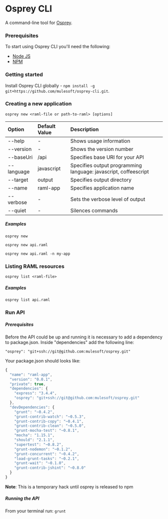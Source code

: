 Osprey CLI
==========

A command-line tool for [Osprey](https://github.com/mulesoft/osprey).

### Prerequisites

To start using Osprey CLI you'll need the following:

* [Node JS](http://nodejs.org/)
* [NPM](https://npmjs.org/)

### Getting started

Install Osprey CLI globally - `npm install -g git+https://github.com/mulesoft/osprey-cli.git`.

### Creating a new application

`osprey new <raml-file or path-to-raml> [options]`

| Option            | Default Value  | Description  |
|:------------------|:---------------|:---------------|
| --help            |-               | Shows usage information
| --version         |-               | Shows the version number
| --baseUri         |/api            | Specifies base URI for your API
| --language        |javascript      | Specifies output programming language: javascript, coffeescript
| --target          |output          | Specifies output directory
| --name            |raml-app        | Specifies application name
| --verbose         |-               | Sets the verbose level of output
| --quiet           |-               | Silences commands

##### Examples
`osprey new`

`osprey new api.raml`

`osprey new api.raml -n my-app`

### Listing RAML resources

`osprey list <raml-file>`

##### Examples
`osprey list api.raml`

### Run API

##### Prerequisites
Before the API could be up and running it is necessary to add a dependency to package.json. 
Inside "dependencies" add the following line:

`"osprey": "git+ssh://git@github.com:mulesoft/osprey.git"`

Your package.json should looks like:

```javascript
{
  "name": "raml-app",
  "version": "0.0.1",
  "private": true,
  "dependencies": {
    "express": "3.4.4",
    "osprey": "git+ssh://git@github.com:mulesoft/osprey.git"
  },
  "devDependencies": {
    "grunt": "~0.4.2",
    "grunt-contrib-watch": "~0.5.3",
    "grunt-contrib-copy": "~0.4.1",
    "grunt-contrib-clean": "~0.5.0",
    "grunt-mocha-test": "~0.8.1",
    "mocha": "1.15.1",
    "should": "2.1.1",
    "supertest": "~0.8.2",
    "grunt-nodemon": "~0.1.2",
    "grunt-concurrent": "~0.4.2",
    "load-grunt-tasks": "~0.2.1",
    "grunt-wait": "~0.1.0",
    "grunt-contrib-jshint": "~0.8.0"
  }
}
```


**Note**: This is a temporary hack until osprey is released to npm

##### Running the API
From your terminal run:
`grunt`



